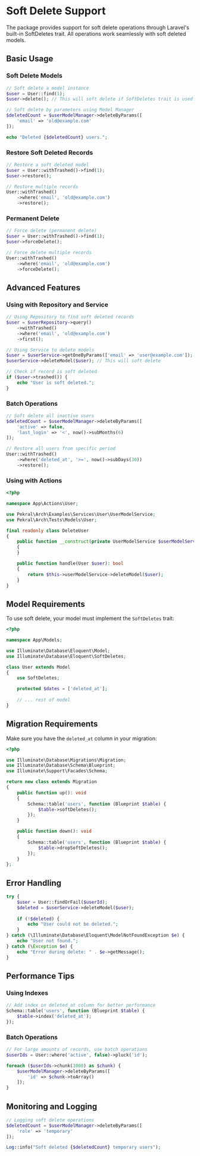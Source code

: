 # Soft Delete Support

The package provides support for soft delete operations through Laravel's built-in SoftDeletes trait. All operations work seamlessly with soft deleted models.

## Basic Usage

### Soft Delete Models

```php
// Soft delete a model instance
$user = User::find(1);
$user->delete(); // This will soft delete if SoftDeletes trait is used

// Soft delete by parameters using Model Manager
$deletedCount = $userModelManager->deleteByParams([
    'email' => 'old@example.com'
]);

echo "Deleted {$deletedCount} users.";
```

### Restore Soft Deleted Records

```php
// Restore a soft deleted model
$user = User::withTrashed()->find(1);
$user->restore();

// Restore multiple records
User::withTrashed()
    ->where('email', 'old@example.com')
    ->restore();
```

### Permanent Delete

```php
// Force delete (permanent delete)
$user = User::withTrashed()->find(1);
$user->forceDelete();

// Force delete multiple records
User::withTrashed()
    ->where('email', 'old@example.com')
    ->forceDelete();
```

## Advanced Features

### Using with Repository and Service

```php
// Using Repository to find soft deleted records
$user = $userRepository->query()
    ->withTrashed()
    ->where('email', 'old@example.com')
    ->first();

// Using Service to delete models
$user = $userService->getOneByParams(['email' => 'user@example.com']);
$userService->deleteModel($user); // This will soft delete

// Check if record is soft deleted
if ($user->trashed()) {
    echo "User is soft deleted.";
}
```

### Batch Operations

```php
// Soft delete all inactive users
$deletedCount = $userModelManager->deleteByParams([
    'active' => false,
    'last_login' => '<', now()->subMonths(6)
]);

// Restore all users from specific period
User::withTrashed()
    ->where('deleted_at', '>=', now()->subDays(30))
    ->restore();
```

### Using with Actions

```php
<?php

namespace App\Actions\User;

use Pekral\Arch\Examples\Services\User\UserModelService;
use Pekral\Arch\Tests\Models\User;

final readonly class DeleteUser
{
    public function __construct(private UserModelService $userModelService)
    {
    }

    public function handle(User $user): bool
    {
        return $this->userModelService->deleteModel($user);
    }
}
```

## Model Requirements

To use soft delete, your model must implement the `SoftDeletes` trait:

```php
<?php

namespace App\Models;

use Illuminate\Database\Eloquent\Model;
use Illuminate\Database\Eloquent\SoftDeletes;

class User extends Model
{
    use SoftDeletes;

    protected $dates = ['deleted_at'];
    
    // ... rest of model
}
```

## Migration Requirements

Make sure you have the `deleted_at` column in your migration:

```php
<?php

use Illuminate\Database\Migrations\Migration;
use Illuminate\Database\Schema\Blueprint;
use Illuminate\Support\Facades\Schema;

return new class extends Migration
{
    public function up(): void
    {
        Schema::table('users', function (Blueprint $table) {
            $table->softDeletes();
        });
    }

    public function down(): void
    {
        Schema::table('users', function (Blueprint $table) {
            $table->dropSoftDeletes();
        });
    }
};
```

## Error Handling

```php
try {
    $user = User::findOrFail($userId);
    $deleted = $userService->deleteModel($user);
    
    if (!$deleted) {
        echo "User could not be deleted.";
    }
} catch (\Illuminate\Database\Eloquent\ModelNotFoundException $e) {
    echo "User not found.";
} catch (\Exception $e) {
    echo "Error during delete: " . $e->getMessage();
}
```

## Performance Tips

### Using Indexes

```php
// Add index on deleted_at column for better performance
Schema::table('users', function (Blueprint $table) {
    $table->index('deleted_at');
});
```

### Batch Operations

```php
// For large amounts of records, use batch operations
$userIds = User::where('active', false)->pluck('id');

foreach ($userIds->chunk(1000) as $chunk) {
    $userModelManager->deleteByParams([
        'id' => $chunk->toArray()
    ]);
}
```

## Monitoring and Logging

```php
// Logging soft delete operations
$deletedCount = $userModelManager->deleteByParams([
    'role' => 'temporary'
]);

Log::info("Soft deleted {$deletedCount} temporary users");
```
